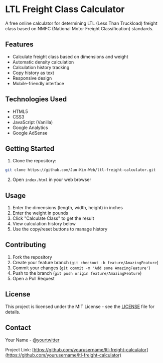 # LTL Freight Class Calculator

A free online calculator for determining LTL (Less Than Truckload) freight class based on NMFC (National Motor Freight Classification) standards.

## Features

- Calculate freight class based on dimensions and weight
- Automatic density calculation
- Calculation history tracking
- Copy history as text
- Responsive design
- Mobile-friendly interface

## Technologies Used

- HTML5
- CSS3
- JavaScript (Vanilla)
- Google Analytics
- Google AdSense

## Getting Started

1. Clone the repository:
```bash
git clone https://github.com/Jun-Kim-Web/ltl-freight-calculator.git
```

2. Open `index.html` in your web browser

## Usage

1. Enter the dimensions (length, width, height) in inches
2. Enter the weight in pounds
3. Click "Calculate Class" to get the result
4. View calculation history below
5. Use the copy/reset buttons to manage history

## Contributing

1. Fork the repository
2. Create your feature branch (`git checkout -b feature/AmazingFeature`)
3. Commit your changes (`git commit -m 'Add some AmazingFeature'`)
4. Push to the branch (`git push origin feature/AmazingFeature`)
5. Open a Pull Request

## License

This project is licensed under the MIT License - see the [LICENSE](LICENSE) file for details.

## Contact

Your Name - [@yourtwitter](https://twitter.com/yourtwitter)

Project Link: [https://github.com/yourusername/ltl-freight-calculator](https://github.com/yourusername/ltl-freight-calculator) 